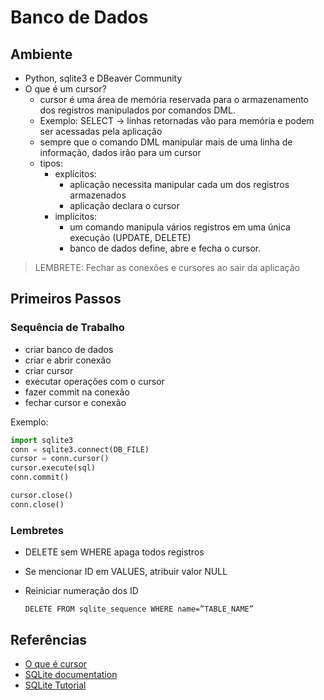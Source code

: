 # Banco de Dados
## Ambiente
- Python, sqlite3 e DBeaver Community
- O que é um cursor?
  - cursor é uma área de memória reservada para o armazenamento dos registros manipulados por comandos DML.
  - Exemplo: SELECT -> linhas retornadas vão para memória e podem ser acessadas pela aplicação
  - sempre que o comando DML manipular mais de uma linha de informação, dados irão para um cursor
  - tipos:
    - explícitos: 
      - aplicação necessita manipular cada um dos registros armazenados
      - aplicação declara o cursor
    - implícitos:
      - um comando manipula vários registros em uma única execução (UPDATE, DELETE)
      - banco de dados define, abre e fecha o cursor.

> LEMBRETE: Fechar as conexões e cursores ao sair da aplicação


## Primeiros Passos

### Sequência de Trabalho

- criar banco de dados
- criar e abrir conexão
- criar cursor
- executar operações com o cursor
- fazer commit na conexão
- fechar cursor e conexão

Exemplo:

```python 
import sqlite3
conn = sqlite3.connect(DB_FILE)
cursor = conn.cursor()
cursor.execute(sql)
conn.commit()

cursor.close()
conn.close()
```

### Lembretes

- DELETE sem WHERE apaga todos registros
- Se mencionar ID em VALUES, atribuir valor NULL
- Reiniciar numeração dos ID
  
  ` DELETE FROM sqlite_sequence WHERE name=”TABLE_NAME” `

## Referências
- [O que é cursor](https://www.youtube.com/watch?v=0ALGFmASo6I)
- [SQLite documentation](https://www.sqlite.org/doclist.html)
- [SQLite Tutorial](https://www.techonthenet.com/sqlite/index.php)
